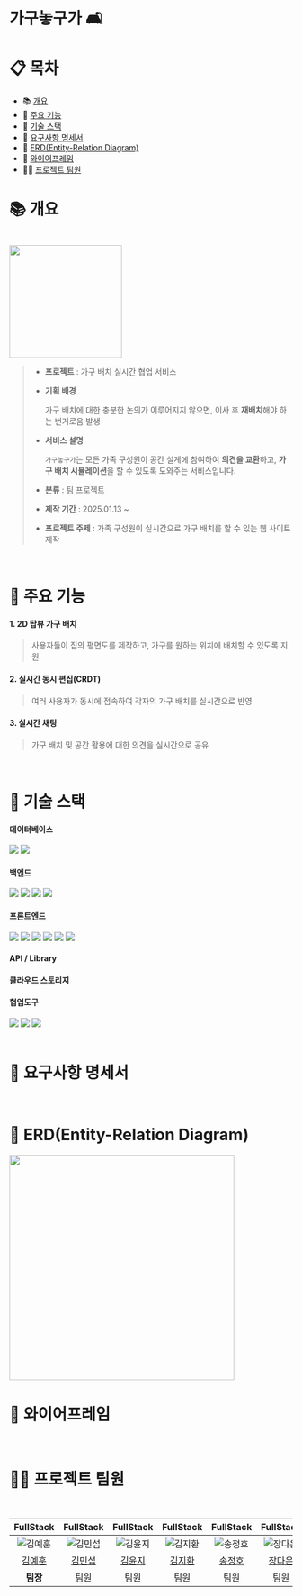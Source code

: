 # 가구놓구가 🛋️
# :clipboard: 목차

- :books: <a href="#outline">개요</a>
- 📌 <a href="#function">주요 기능</a>
- :wrench: <a href="#tech">기술 스택</a>
- 📝 <a href="#specification">요구사항 명세서</a>
- :scroll: <a href="#erd">ERD(Entity-Relation Diagram)</a>
- :bookmark_tabs: <a href="#frame">와이어프레임</a>
- 💁‍♂️ <a href="#team">프로젝트 팀원</a>
  

# :books: <a name="outline">개요</a>
<br/>
<img src="https://github.com/user-attachments/assets/09a0d908-bce8-4b56-9e88-b798a466525d" width=200/>

> - **프로젝트** : 가구 배치 실시간 협업 서비스
>
> - **기획 배경**
>
>   가구 배치에 대한 충분한 논의가 이루어지지 않으면, 이사 후 **재배치**해야 하는 번거로움 발생
>
> - **서비스 설명**
>
>   `가구놓구가`는 모든 가족 구성원이 공간 설계에 참여하여 **의견을 교환**하고, **가구 배치 시뮬레이션**을 할 수 있도록 도와주는 서비스입니다.
>    
> - **분류** : 팀 프로젝트
>
> - **제작 기간** : 2025.01.13 ~ 
>
> - **프로젝트 주제** : 가족 구성원이 실시간으로 가구 배치를 할 수 있는 웹 사이트 제작

<br/>

# 📌 <a name="function">주요 기능</a>
<h4>1. 2D 탑뷰 가구 배치</h4>

> 사용자들이 집의 평면도를 제작하고, 가구를 원하는 위치에 배치할 수 있도록 지원
<h4>2. 실시간 동시 편집(CRDT)</h4>

> 여러 사용자가 동시에 접속하여 각자의 가구 배치를 실시간으로 반영
<h4>3. 실시간 채팅</h4>

> 가구 배치 및 공간 활용에 대한 의견을 실시간으로 공유
<br/>

# :wrench: <a name="tech">기술 스택</a>
<h4>데이터베이스</h4>
<div align="left">
   <img src="https://img.shields.io/badge/mysql-4479A1?style=for-the-badge&logo=mysql&logoColor=white">
   <img src="https://img.shields.io/badge/Redis-DC382D?style=for-the-badge&logo=redis&logoColor=white" />
</div> 
<h4>백엔드</h4>
<div align="left">
    <img src="https://img.shields.io/badge/JAVA-007396?style=for-the-badge&logo=Java&logoColor=white"/>
     <img src="https://img.shields.io/badge/Spring Boot-6DB33F?style=for-the-badge&logo=springboot&logoColor=white" />
    <img src="https://img.shields.io/badge/Spring Security-6DB33F?style=for-the-badge&logo=springsecurity&logoColor=white" />
    <img src="https://img.shields.io/badge/MyBatis-232F3E?style=for-the-badge&logo=mybatis&logoColor=white" />
</div>
</div> 
<h4>프론트엔드</h4>
<div align="left">
  <img src="https://img.shields.io/badge/vue.js-4FC08D?style=for-the-badge&logo=vuedotjs&logoColor=white">
   <img src="https://img.shields.io/badge/HTML5-E34F26?style=for-the-badge&logo=HTML5&logoColor=white"/>
   <img src="https://img.shields.io/badge/CSS3-1572B6?style=for-the-badge&logo=CSS3&logoColor=white"/>
     <img src="https://img.shields.io/badge/JAVASCRIPT-F7DF1E?style=for-the-badge&logo=javascript&logoColor=white"/>
   <img src="https://img.shields.io/badge/bootstrap-7952B3?style=for-the-badge&logo=bootstrap&logoColor=white" />
     <img src="https://img.shields.io/badge/Axios-5A29E4?style=for-the-badge&logo=axios&logoColor=white">
</div>
<h4>API / Library</h4>

</div>
<h4>클라우드 스토리지</h4>

<h4>협업도구</h4>
<div align="left">
<img src="https://img.shields.io/badge/gitlab-FC6D26?style=for-the-badge&logo=gitlab&logoColor=white" />
<img src="https://img.shields.io/badge/Jira-0052CC?style=for-the-badge&logo=jirasoftware&logoColor=white" />
<img src="https://img.shields.io/badge/Notion-000000?style=for-the-badge&logo=Notion&logoColor=white" />

</div><br/>

# 📝 <a name="specification">요구사항 명세서</a>

<br/>

# :scroll: <a name="erd">ERD(Entity-Relation Diagram)</a>

<img src="https://github.com/user-attachments/assets/ddaf5cdd-f73f-4578-9c2e-0d7892d3fa2e" width=400/>

<br/>

# :bookmark_tabs: <a name="frame">와이어프레임</a>
<br/>

# 💁‍♂️ <a name="team"> 프로젝트 팀원</a>
<div><br/>

|FullStack|FullStack|FullStack|FullStack|FullStack|FullStack|
|:---:|:---:|:---:|:---:|:---:|:---:|
| ![김예훈](https://github.com/user-attachments/assets/a3735474-3043-4f18-98b9-f97e77589522)| ![김민섭](https://github.com/user-attachments/assets/912a808c-b6e2-4f22-b0bd-124722e4b4d6)| ![김윤지](https://github.com/user-attachments/assets/583ab5ef-07a9-4ed6-88cc-e2fd716b4a08)| ![김지환](https://github.com/user-attachments/assets/0a4f1ed8-13fc-4769-9660-5a6bac571fb1)| ![송정호](https://github.com/user-attachments/assets/3bc00b58-28f6-427d-b3a1-e349d1a0a631)| ![장다은](https://github.com/user-attachments/assets/038d3b84-0757-48ba-935e-85bbec9573f6) |
|[김예훈](https://github.com/yhkimox)|[김민섭](https://github.com/TrexVsTank)|[김윤지](https://github.com/ximvamom)|[김지환](https://github.com/gits79)|[송정호](https://github.com/yhkimox)|[장다은](https://github.com/boriaegi)|
|**팀장**|팀원|팀원|팀원|팀원|팀원|

</div><br/>
